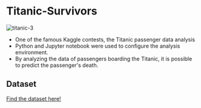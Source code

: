 # Titanic-Survivors

![titanic-3](https://user-images.githubusercontent.com/68801841/142770524-e5054f38-35ce-4b4c-b193-03b7c984cfa9.jpeg)


- One of the famous Kaggle contests, the Titanic passenger data analysis
- Python and Jupyter notebook were used to configure the analysis environment.
- By analyzing the data of passengers boarding the Titanic, it is possible to predict the passenger's death.


## Dataset

[Find the dataset here!](https://www.kaggle.com/c/titanic/data)

